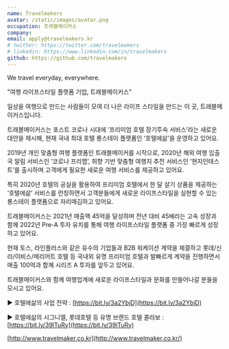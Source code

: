 ```yaml
---
name: Travelmakers
avatar: /static/images/avatar.png
occupation: 트래블메이커스
company:
email: apply@travelmakers.kr
# twitter: https://twitter.com/travelmakers
# linkedin: https://www.linkedin.com/in/travelmakers
github: https://github.com/travelmakers
---
```


We travel everyday, everywhere.

"여행 라이프스타일 플랫폼 기업, 트래블메이커스"

일상을 여행으로 만드는 사람들이 모여 더 나은 라이프 스타일을 만드는 이 곳, 트래블메이커스입니다.

트래블메이커스는 포스트 코로나 시대에 ‘프리미엄 호텔 장기투숙 서비스’라는 새로운 대안을 제시해, 현재 국내 최대 호텔 롱스테이 플랫폼인 ‘호텔에삶'을 운영하고 있어요.

2019년 개인 맞춤형 여행 플랫폼인 트래블메이커를 시작으로, 2020년 해외 여행 입출국 알림 서비스인 ‘코로나 프리맵’, 취향 기반 맞춤형 여행지 추천 서비스인 ‘현지인테스트’를 출시하며 고객에게 필요한 새로운 여행 서비스를 제공하고 있어요.

특히 2020년 호텔의 공실을 활용하여 프리미엄 호텔에서 한 달 살기 상품을 제공하는 ‘호텔에삶’ 서비스를 런칭하면서 고객분들에게 새로운 라이프스타일을 실현할 수 있는 롱스테이 플랫폼으로 자리매김하고 있어요.

트래블메이커스는 2021년 매출액 45억을 달성하며 전년 대비 45배라는 고속 성장과 함께 2022년 Pre-A 투자 유치를 통해 여행 라이프스타일 플랫폼 중 가장 빠르게 성장하고 있어요.

현재 토스, 라인플러스와 같은 유수의 기업들과 B2B 워케이션 계약을 체결하고 롯데/신라/이비스/메리어트 호텔 등 국내외 유명 프리미엄 호텔과 발빠르게 계약을 진행하면서 매출 100억과 함께 시리즈 A 투자를 앞두고 있어요.

트래블메이커스와 함께 여행업계에 새로운 라이프스타일과 문화를 만들어나갈 분들을 모시고 있어요.

▶ 호텔에삶의 사업 전략 : [https://bit.ly/3a2YbjD](https://bit.ly/3a2YbjD)

▶ 호텔에삶의 시그니엘, 롯데호텔 등 유명 브랜드 호텔 콜라보 : [https://bit.ly/39lTuRy](https://bit.ly/39lTuRy)

[http://www.travelmaker.co.kr](http://www.travelmaker.co.kr/)
